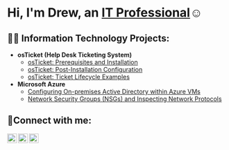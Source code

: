 <h1>Hi, I'm Drew, an <a href="https://www.linkedin.com/in/andrew-l-stokes/">IT Professional</a>☺</h1>

<h2>👨‍💻 Information Technology Projects:</h2>

- <b>osTicket (Help Desk Ticketing System)</b>
  - [osTicket: Prerequisites and Installation](https://github.com/Drew-Stokes/osTicketSetup)
  - [osTicket: Post-Installation Configuration](https://github.com/Drew-Stokes/osTicket---Post-Install-Configuration)
  - [osTicket: Ticket Lifecycle Examples](https://github.com/Drew-Stokes/osTicket---Ticket-Lifecycle)
- <b>Microsoft Azure</b>
  - [Configuring On-premises Active Directory within Azure VMs](https://github.com/Drew-Stokes/On-premises-Active-Directory-Deployed-in-the-Cloud-Azure-/blob/main/README.md)
  - [Network Security Groups (NSGs) and Inspecting Network Protocols](https://github.com/Drew-Stokes/azure-network-protocols/blob/main/README.md)

<h2>🤳Connect with me:</h2>

[<img align="left" alt="drew | Twitter" width="22px" src="https://cdn.jsdelivr.net/npm/simple-icons@v3/icons/twitter.svg" />][twitter]
[<img align="left" alt="drew | LinkedIn" width="22px" src="https://cdn.jsdelivr.net/npm/simple-icons@v3/icons/linkedin.svg" />][linkedin]
[<img align="left" alt="drew | Instagram" width="22px" src="https://cdn.jsdelivr.net/npm/simple-icons@v3/icons/instagram.svg" />][instagram]

[twitter]: https://twitter.com/
[instagram]: https://www.instagram.com/
[linkedin]: https://www.linkedin.com/in/andrew-l-stokes/
